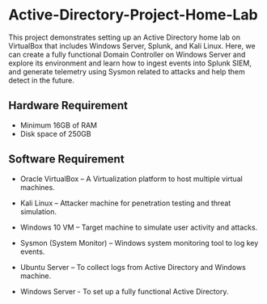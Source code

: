 # Active-Directory-Project-Home-Lab
This project demonstrates setting up an Active Directory home lab on VirtualBox that includes Windows Server, Splunk, and Kali Linux. Here, we can create a fully functional Domain Controller on Windows Server and explore its environment and learn how to ingest events into Splunk SIEM, and generate telemetry using Sysmon related to attacks and help them detect in the future. 

## Hardware Requirement
* Minimum 16GB of RAM
* Disk space of 250GB
## Software Requirement
* Oracle VirtualBox – A Virtualization platform to host multiple virtual machines.

* Kali Linux – Attacker machine for penetration testing and threat simulation.

* Windows 10 VM – Target machine to simulate user activity and attacks.

* Sysmon (System Monitor) – Windows system monitoring tool to log key events.

* Ubuntu Server – To collect logs from Active Directory and Windows machine.

* Windows Server - To set up a fully functional Active Directory.





